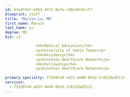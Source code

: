 ```yaml
---
id: 67ed74ef-b9b3-4472-8e7e-cd8e20c9ccf7
blueprint: staff
title: 'Marvin Lu, MD'
first_name: Marvin
last_name: Lu
degree: MD
bio: |2-

              <h4>Medical Education</h4>
              <p>University of Santo Tomas</p>
              <h4>Residency</h4>
              <p>Einstein Healthcare Network</p>
              <h4>Fellowship</h4>
              <p>Einstein Healthcare Network</p>
          
primary_specialty: f3350fa9-ad15-4e00-861d-2c8229ad5112
services:
  - f3350fa9-ad15-4e00-861d-2c8229ad5112
---
```

